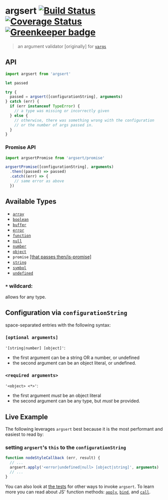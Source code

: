 # argsert [![Build Status](https://travis-ci.org/JaKXz/argsert.svg?branch=master)](https://travis-ci.org/JaKXz/argsert) [![Coverage Status](https://coveralls.io/repos/github/JaKXz/argsert/badge.svg?branch=master)](https://coveralls.io/github/JaKXz/argsert?branch=master) [![Greenkeeper badge](https://badges.greenkeeper.io/JaKXz/argsert.svg)](https://greenkeeper.io/)
> an argument validator [originally] for [`yargs`](https://github.com/yargs/yargs)

## API

```js
import argsert from 'argsert'

let passed

try {
  passed = argsert([configurationString], arguments)
} catch (err) {
  if (err instanceof TypeError) {
    // a type was missing or incorrectly given
  } else {
    // otherwise, there was something wrong with the configuration
    // or the number of args passed in.
  }
}
```

### Promise API

```js
import argsertPromise from 'argsert/promise'

argsertPromise([configurationString], arguments)
  .then((passed) => passed)
  .catch((err) => {
    // same error as above
  })
```

## Available Types

- [`array`](https://developer.mozilla.org/en-US/docs/Web/JavaScript/Reference/Global_Objects/Array)
- [`boolean`](https://developer.mozilla.org/en-US/docs/Web/JavaScript/Reference/Global_Objects/Boolean)
- [`buffer`](http://devdocs.io/node~4_lts/buffer#buffer_class_buffer)
- [`error`](https://developer.mozilla.org/en-US/docs/Web/JavaScript/Reference/Global_Objects/Error)
- [`function`](https://developer.mozilla.org/en-US/docs/Web/JavaScript/Reference/Global_Objects/Function)
- [`null`](https://developer.mozilla.org/en/docs/Web/JavaScript/Reference/Global_Objects/null)
- [`number`](https://developer.mozilla.org/en-US/docs/Web/JavaScript/Reference/Global_Objects/Number)
- [`object`](https://developer.mozilla.org/en-US/docs/Web/JavaScript/Reference/Global_Objects/Object)
- `promise` [[that passes then/is-promise]](https://github.com/then/is-promise/blob/ed0eaa4dec17597f0dae892a0472a9b7f459320d/index.js#L3-L5)
- [`string`](https://developer.mozilla.org/en-US/docs/Web/JavaScript/Reference/Global_Objects/String)
- [`symbol`](https://developer.mozilla.org/en/docs/Web/JavaScript/Reference/Global_Objects/undefined)
- [`undefined`](https://developer.mozilla.org/en/docs/Web/JavaScript/Reference/Global_Objects/undefined)

### `*` wildcard:

allows for any type.

## Configuration via `configurationString`

space-separated entries with the following syntax:

### `[optional arguments]`

`'[string|number] [object]'`:
- the first argument can be a string OR a number, or undefined
- the second argument can be an object literal, or undefined.

### `<required arguments>`

`'<object> <*>'`:
- the first argument *must* be an object literal
- the second argument can be any type, but *must* be provided.

## Live Example

The following leverages `argsert` best because it is the most performant and easiest to read by:

### setting `argsert`'s `this` to the `configurationString`

```js
function nodeStyleCallback (err, result) {
  // ...
  argsert.apply('<error|undefined|null> [object|string]', arguments)
  // ...
}
```

You can also look at [the tests](https://github.com/JaKXz/argsert/blob/master/test.js#L133) for other ways to invoke `argsert`.
To learn more you can read about JS' function methods: [`apply`](https://developer.mozilla.org/en-US/docs/Web/JavaScript/Reference/Global_Objects/Function/apply), [`bind`](https://developer.mozilla.org/en-US/docs/Web/JavaScript/Reference/Global_Objects/Function/bind), and [`call`](https://developer.mozilla.org/en-US/docs/Web/JavaScript/Reference/Global_Objects/Function/call).
